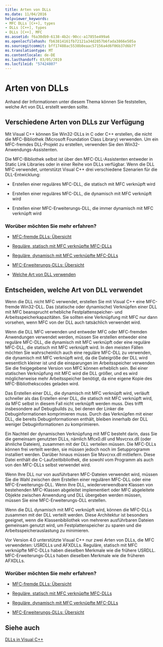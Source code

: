 ```yaml
---
title: Arten von DLLs
ms.date: 11/04/2016
helpviewer_keywords:
- MFC DLLs [C++], types
- DLLs [C++], types
- DLLs [C++], MFC
ms.assetid: f6a30db9-6138-4b2c-90cc-a17855e499a6
ms.openlocfilehash: fb63814161fb72121a34d2857b6fada3866e505a
ms.sourcegitcommit: bff17488ac5538b8eaac57156a4d6f06b37d6b7f
ms.translationtype: MT
ms.contentlocale: de-DE
ms.lasthandoff: 03/05/2019
ms.locfileid: "57424807"
---
```

# <a name="kinds-of-dlls"></a>Arten von DLLs

Anhand der Informationen unter diesem Thema können Sie feststellen, welche Art von DLL erstellt werden sollte.

##  <a name="_core_the_different_kinds_of_dlls_available_with_visual_c.2b2b"></a> Verschiedene Arten von DLLs zur Verfügung

Mit Visual C++ können Sie Win32-DLLs in C oder C++ erstellen, die nicht die MFC-Bibliothek (Microsoft Foundation Class Library) verwenden. Um ein MFC-fremdes DLL-Projekt zu erstellen, verwenden Sie den Win32-Anwendungs-Assistenten.

Die MFC-Bibliothek selbst ist über den MFC-DLL-Assistenten entweder in Static Link Libraries oder in einer Reihe von DLLs verfügbar. Wenn die DLL MFC verwendet, unterstützt Visual C++ drei verschiedene Szenarien für die DLL-Entwicklung:

- Erstellen einer reguläres MFC-DLL, die statisch mit MFC verknüpft wird

- Erstellen einer reguläres MFC-DLL, die dynamisch mit MFC verknüpft wird

- Erstellen einer MFC-Erweiterungs-DLL, die immer dynamisch mit MFC verknüpft wird

### <a name="what-do-you-want-to-know-more-about"></a>Worüber möchten Sie mehr erfahren?

- [MFC-fremde DLLs: Übersicht](../build/non-mfc-dlls-overview.md)

- [Reguläre, statisch mit MFC verknüpfte MFC-DLLs](../build/regular-dlls-statically-linked-to-mfc.md)

- [Reguläre, dynamisch mit MFC verknüpfte MFC-DLLs](../build/regular-dlls-dynamically-linked-to-mfc.md)

- [MFC-Erweiterungs-DLLs: Übersicht](../build/extension-dlls-overview.md)

- [Welche Art von DLL verwenden](#_core_which_kind_of_dll_to_use)

##  <a name="_core_which_kind_of_dll_to_use"></a> Entscheiden, welche Art von DLL verwendet

Wenn die DLL nicht MFC verwendet, erstellen Sie mit Visual C++ eine MFC-fremde Win32-DLL. Das (statische oder dynamische) Verknüpfen einer DLL mit MFC beansprucht erhebliche Festplattenspeicher- und Arbeitsspeicherkapazitäten. Sie sollten eine Verknüpfung mit MFC nur dann vorsehen, wenn MFC von der DLL auch tatsächlich verwendet wird.

Wenn die DLL MFC verwenden und entweder MFC oder MFC-fremden Anwendungen verwendet werden, müssen Sie erstellen entweder eine reguläre MFC-DLL, die dynamisch mit MFC verknüpft oder eine reguläre MFC-DLL, die statisch mit MFC verknüpft wird. In den meisten Fällen möchten Sie wahrscheinlich auch eine reguläre MFC-DLL zu verwenden, die dynamisch mit MFC verknüpft wird, da die Dateigröße der DLL wird wesentlich kleiner ist und die einsparungen im Arbeitsspeicher verwenden Sie die freigegebene Version von MFC können erheblich sein. Bei einer statischen Verknüpfung mit MFC wird die DLL größer, und es wird möglicherweise mehr Arbeitsspeicher benötigt, da eine eigene Kopie des MFC-Bibliothekscodes geladen wird.

Das Erstellen einer DLL, die dynamisch mit MFC verknüpft wird, verläuft schneller als das Erstellen einer DLL, die statisch mit MFC verknüpft wird, da MFC selbst in diesem Fall nicht verknüpft werden muss. Dies trifft insbesondere auf Debugbuilds zu, bei denen der Linker die Debuginformationen komprimieren muss. Durch das Verknüpfen mit einer DLL, die bereits Debuginformationen enthält, bleiben innerhalb der DLL weniger Debuginformationen zu komprimieren.

Ein Nachteil der dynamischen Verknüpfung mit MFC besteht darin, dass Sie die gemeinsam genutzten DLLs, nämlich Mfcx0.dll und Msvcrxx.dll (oder ähnliche Dateien), zusammen mit der DLL verteilen müssen. Die MFC-DLLs können frei verteilt werden, sie müssen jedoch noch im Setupprogramm installiert werden. Darüber hinaus müssen Sie Msvcrxx.dll mitliefern. Diese Datei enthält die C-Laufzeitbibliothek, die sowohl vom Programm als auch von den MFC-DLLs selbst verwendet wird.

Wenn Ihre DLL nur von ausführbaren MFC-Dateien verwendet wird, müssen Sie die Wahl zwischen dem Erstellen einer regulären MFC-DLL oder eine MFC-Erweiterungs-DLL. Wenn Ihre DLL, wiederverwendbare Klassen von bestehenden MFC-Klassen abgeleitet implementiert oder MFC abgeleitete Objekte zwischen Anwendung und DLL übergeben werden müssen, müssen Sie eine MFC-Erweiterungs-DLL erstellen.

Wenn die DLL dynamisch mit MFC verknüpft wird, können die MFC-DLLs zusammen mit der DLL verteilt werden. Diese Architektur ist besonders geeignet, wenn die Klassenbibliothek von mehreren ausführbaren Dateien gemeinsam genutzt wird, um Festplattenspeicher zu sparen und die Arbeitsspeicherauslastung zu minimieren.

Vor Version 4.0 unterstützte Visual C++ nur zwei Arten von DLLs, die MFC verwendeten: USRDLLs und AFXDLLs. Reguläre, statisch mit MFC verknüpfte MFC-DLLs haben dieselben Merkmale wie die frühere USRDLL. MFC-Erweiterungs-DLLs haben dieselben Merkmale wie die früheren AFXDLLs.

### <a name="what-do-you-want-to-know-more-about"></a>Worüber möchten Sie mehr erfahren?

- [MFC-fremde DLLs: Übersicht](../build/non-mfc-dlls-overview.md)

- [Reguläre, statisch mit MFC verknüpfte MFC-DLLs](../build/regular-dlls-statically-linked-to-mfc.md)

- [Reguläre, dynamisch mit MFC verknüpfte MFC-DLLs](../build/regular-dlls-dynamically-linked-to-mfc.md)

- [MFC-Erweiterungs-DLLs: Übersicht](../build/extension-dlls-overview.md)

## <a name="see-also"></a>Siehe auch

[DLLs in Visual C++](../build/dlls-in-visual-cpp.md)
